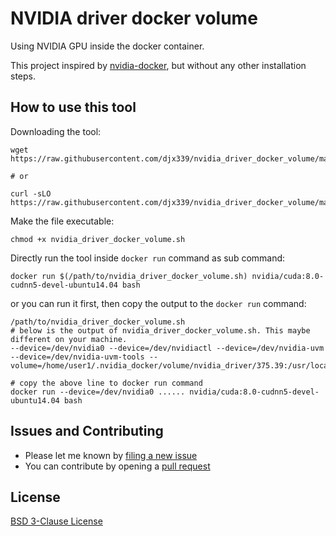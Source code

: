 # NVIDIA driver docker volume

Using NVIDIA GPU inside the docker container.

This project inspired by [nvidia-docker](https://github.com/NVIDIA/nvidia-docker), but without any
other installation steps.

## How to use this tool

Downloading the tool:

```
wget https://raw.githubusercontent.com/djx339/nvidia_driver_docker_volume/master/nvidia_driver_docker_volume.sh

# or

curl -sLO https://raw.githubusercontent.com/djx339/nvidia_driver_docker_volume/master/nvidia_driver_docker_volume.sh
```

Make the file executable:

```
chmod +x nvidia_driver_docker_volume.sh
```

Directly run the tool inside `docker run` command as sub command:

```shell
docker run $(/path/to/nvidia_driver_docker_volume.sh) nvidia/cuda:8.0-cudnn5-devel-ubuntu14.04 bash
```

or you can run it first, then copy the output to the `docker run` command:

```shell
/path/to/nvidia_driver_docker_volume.sh
# below is the output of nvidia_driver_docker_volume.sh. This maybe different on your machine.
--device=/dev/nvidia0 --device=/dev/nvidiactl --device=/dev/nvidia-uvm --device=/dev/nvidia-uvm-tools --volume=/home/user1/.nvidia_docker/volume/nvidia_driver/375.39:/usr/local/nvidia:ro

# copy the above line to docker run command
docker run --device=/dev/nvidia0 ...... nvidia/cuda:8.0-cudnn5-devel-ubuntu14.04 bash
```

## Issues and Contributing

- Please let me known by [filing a new issue](https://github.com/djx339/nvidia_driver_docker_volume/issues/new)
- You can contribute by opening a [pull request](https://github.com/djx339/nvidia_driver_docker_volume/compare)

## License

[BSD 3-Clause License](LICENSE)

